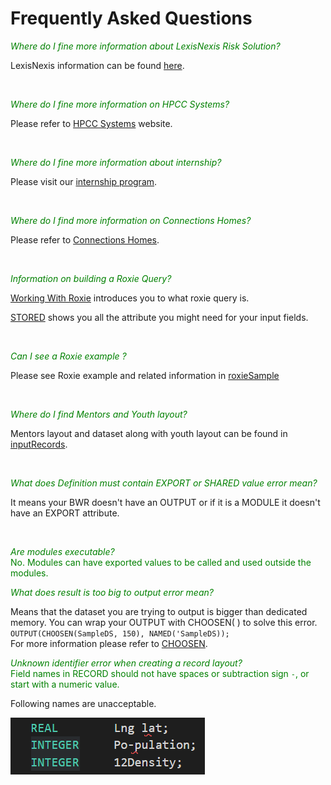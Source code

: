 # Frequently Asked Questions

<i><p style='color:green'><p style='color:green'>  Where do I fine more information about LexisNexis Risk Solution? </i></p>
LexisNexis information can be found [here](https://risk.lexisnexis.com/).

</br>

<i><p style='color:green'><p style='color:green'>  Where do I fine more information on HPCC Systems?</i></p>
Please refer to [HPCC Systems](https://hpccsystems.com/) website.

</br>

<i><p style='color:green'><p style='color:green'>  Where do I fine more information about internship?</i></p>
Please visit our [internship program](https://hpccsystems.com/blog/intern_program).

</br>

<i><p style='color:green'><p style='color:green'>  Where do I find more information on Connections Homes?</i></p>
Please refer to [Connections Homes](https://connectionshomes.org/).

</br>

<i><p style='color:green'><p style='color:green'>  Information on building a Roxie Query?</i></p>
[Working With Roxie](https://hpccsystems.com/training/documentation/programmers-guide/html/ProgGuide_WorkingWithRoxie.html%23Roxie_Overview) introduces you to what roxie query is. 

[STORED](https://hpccsystems.com/training/documentation/ecl-language-reference/html/STORED_workflow_service.html) shows you all the attribute you might need for your input fields. 

</br>

<i><p style='color:green'>  Can I see a Roxie example ?</i></p>
Please see Roxie example and related information in [roxieSample](./roxieSample.md)

</br>

<i><p style='color:green'>  Where do I find Mentors and Youth layout?</i></p>
Mentors layout and dataset along with youth layout can be found in [inputRecords](.\ch_Workshop\inputRecords.ecl).


</br>

<i><p style='color:green'>  What does Definition must contain EXPORT or SHARED value error mean?</i></p>
It means your BWR doesn't have an OUTPUT or if it is a MODULE it doesn't have an EXPORT attribute. 

</br>

<i><p style='color:green'> Are modules executable?</i>  \
No. Modules can have exported values to be called and used outside the modules. 


<i><p style='color:green'>  What does result is too big to output error mean?</i></p>
Means that the dataset you are trying to output is bigger than dedicated memory. You can wrap your OUTPUT with CHOOSEN( ) to solve this error.\
`OUTPUT(CHOOSEN(SampleDS, 150), NAMED('SampleDS));`\
For more information please refer to [CHOOSEN](https://hpccsystems-solutions-lab.github.io/hpcc/Tutorial/ECLSyntax/choosen). 

<i><p style='color:green'> Unknown identifier error when creating a record layout?</i>\
Field names in RECORD should not have spaces or subtraction sign `-`, or start with a numeric value. 

Following names are unacceptable.

![](./images/UknownIdentifire.png)



